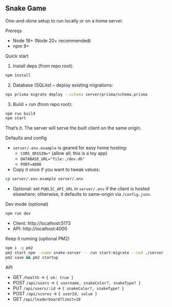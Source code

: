 ## Snake Game

One-and-done setup to run locally or on a home server.

Prereqs
- Node 18+ (Node 20+ recommended)
- npm 9+

Quick start
1) Install deps (from repo root):
```bash
npm install
```

2) Database (SQLite) – deploy existing migrations:
```bash
npx prisma migrate deploy --schema server/prisma/schema.prisma
```

3) Build + run (from repo root):
```bash
npm run build
npm start
```

That’s it. The server will serve the built client on the same origin.

Defaults and config
- `server/.env.example` is geared for easy home hosting:
  - `CORS_ORIGIN=*` (allow all; this is a toy app)
  - `DATABASE_URL="file:./dev.db"`
  - `PORT=4000`
- Copy it once if you want to tweak values:
```bash
cp server/.env.example server/.env
```
- Optional: set `PUBLIC_API_URL` in `server/.env` if the client is hosted elsewhere; otherwise, it defaults to same-origin via `/config.json`.

Dev mode (optional)
```bash
npm run dev
```
- Client: http://localhost:5173
- API: http://localhost:4000

Keep it running (optional PM2)
```bash
npm i -g pm2
pm2 start npm --name snake-server -- run start:migrate --cwd ./server --time
pm2 save && pm2 startup
```

API
- GET `/health` → `{ ok: true }`
- POST `/api/users` → `{ username, snakeColor?, snakeType? }`
- PUT `/api/users/:id` → `{ snakeColor?, snakeType? }`
- POST `/api/scores` → `{ userId, value }`
- GET `/api/leaderboard?limit=10`


